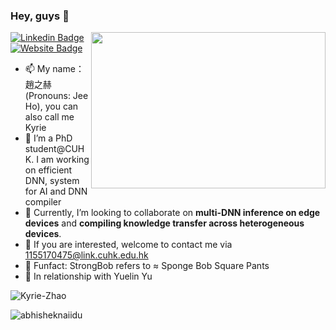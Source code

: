 ### Hey, guys 👋
<img align="right" height="250" width="375" alt="" src="https://raw.githubusercontent.com/iampavangandhi/iampavangandhi/master/gifs/dino.gif" />

[![Linkedin Badge](https://img.shields.io/badge/-LinkedIn-0e76a8?style=flat-square&logo=Linkedin&logoColor=white)](https://www.linkedin.com/in/zhihe-kyrie-zhao-77003814b/)
[![Website Badge](https://img.shields.io/badge/Website-3b5998?style=flat-square&logo=google-chrome&logoColor=white)](https://kyrie-zhao.github.io/)
- 📫 My name：趙之赫 (Pronouns: Jee Ho), you can also call me Kyrie
- 💬 I’m a PhD student@CUHK. I am working on efficient DNN, system for AI and DNN compiler
- 👯 Currently, I’m looking to collaborate on **multi-DNN inference on edge devices** and **compiling knowledge transfer across heterogeneous devices**.
- 🔭 If you are interested, welcome to contact me via 1155170475@link.cuhk.edu.hk
- 🌱 Funfact: StrongBob refers to ≈ Sponge Bob Square Pants
- 💌 In relationship with Yuelin Yu

<p align="left"> <img src="https://komarev.com/ghpvc/?username=Kyrie-Zhao&label=Profile%20views&color=b46cff&style=plastic" alt="Kyrie-Zhao" /> </p>

<p align="left"> <img src="https://github-readme-stats.vercel.app/api?username=Kyrie-Zhao&show_icons=true&theme=gotham" alt="abhisheknaiidu" />
